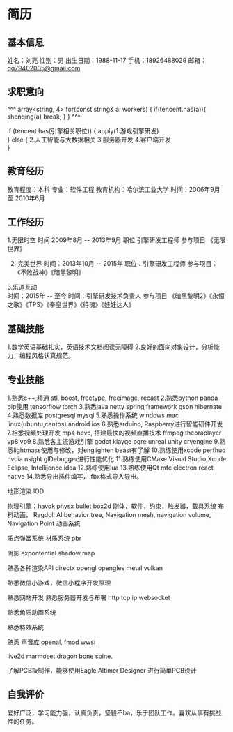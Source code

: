 # 简历

## 基本信息
姓名：刘亮
性别：男
出生日期：1988-11-17
手机：18926488029
邮箱：qq79402005@gmail.com

## 求职意向
^^^
array<string, 4>
for(const string& a: workers)
{
    if(tencent.has(a)){
        shenqing(a)
        break;
    }
}
^^^

if (tencent.has(引擎相关职位))
{
    apply(1.游戏引擎研发)   
}
else
{
    2.人工智能与大数据相关
    3.服务器开发
    4.客户端开发    
}

## 教育经历
教育程度：本科
专业：软件工程
教育机构：哈尔滨工业大学
时间：2006年9月 至 2010年6月

## 工作经历
1.无限时空
时间 2009年8月 -- 2013年9月
职位 引擎研发工程师
参与项目 《无限世界》

2. 完美世界
时间：2013年10月 -- 2015年
职位：引擎研发工程师
参与项目：《不败战神》《暗黑黎明》

3.乐道互动  
时间：2015年 -- 至今
时间：引擎研发技术负责人
参与项目 《暗黑黎明2》《永恒之歌》《TPS》《拳皇世界》《待魂》《娃娃达人》

## 基础技能
1.数学英语基础扎实，英语技术文档阅读无障碍
2.良好的面向对象设计，分析能力，编程风格认真规范。

## 专业技能
1.熟悉c++,精通 stl, boost, freetype, freeimage, recast
2.熟悉python panda pip使用 tensorflow torch
3.熟悉java netty spring framework gson hibernate
4.熟悉数据库 postgresql mysql
5.熟悉操作系统 windows mac linux(ubuntu,centos) android ios
6.熟悉arduino, Raspberry进行智能研件开发
7.相悉视频处理开发 mp4 hevc, 搭建最快的视频直播技术 ffmpeg theoraplayer
vp8 vp9
8.熟悉各主流游戏引擎 godot klayge ogre unreal unity cryengine
9.熟悉lightmass使用与修改，对englighten beast有了解
10.熟练使用xcode perfhud nvdia nsight glDebugger进行性能优化
11.熟练使用CMake Visual Studio,Xcode Eclipse, Intellijence idea
12.熟练使用lua
13.熟练使用Qt mfc electron react native
14.熟悉导出插件编写， fbx格式导入导出。

地形渲染 lOD

物理引擎；havok physx bullet box2d 刚体，软件，约束，触发器，载具系统 布料动画， Ragdoll
AI behavior tree, Navigation mesh, navigation volume, Navigation Point
动画系统

质点弹簧系统
材质系统 pbr

阴影 expontential shadow map

熟悉各种渲染API directx opengl opengles metal vulkan

熟悉微信小游戏，微信小程序开发原理

熟悉网站开发
熟悉服务器开发与布署 http tcp ip websocket

熟悉角质动画系统

熟悉特效系统

熟悉 声音库 openal, fmod wwsi

live2d marmoset dragon bone spine.

了解PCB板制作，能够使用Eagle Altimer Designer 进行简单PCB设计



## 自我评价
爱好广泛，学习能力强，认真负责，坚毅不ba，乐于团队工作。喜欢从事有挑战性的任务。
